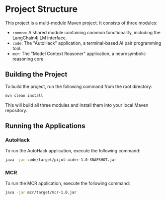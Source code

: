 # Project Structure

This project is a multi-module Maven project. It consists of three modules:

- `common`: A shared module containing common functionality, including the LangChain4j LM interface.
- `code`: The "AutoHack" application, a terminal-based AI pair programming tool.
- `mcr`: The "Model Context Reasoner" application, a neurosymbolic reasoning core.

## Building the Project

To build the project, run the following command from the root directory:

```bash
mvn clean install
```

This will build all three modules and install them into your local Maven repository.

## Running the Applications

### AutoHack

To run the AutoHack application, execute the following command:

```bash
java -jar code/target/pijul-aider-1.0-SNAPSHOT.jar
```

### MCR

To run the MCR application, execute the following command:

```bash
java -jar mcr/target/mcr-1.0.jar
```
